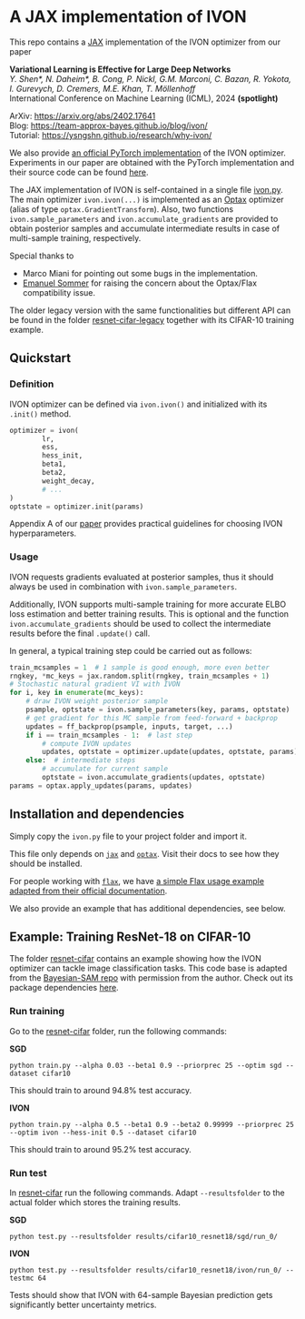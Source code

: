 # A JAX implementation of IVON

This repo contains a [JAX](https://github.com/google/jax) implementation of the IVON optimizer from our paper

**Variational Learning is Effective for Large Deep Networks**\
*Y. Shen\*, N. Daheim\*, B. Cong, P. Nickl, G.M. Marconi, C. Bazan, R. Yokota, I. Gurevych, D. Cremers, M.E. Khan, T. Möllenhoff*\
International Conference on Machine Learning (ICML), 2024 **(spotlight)**

ArXiv: https://arxiv.org/abs/2402.17641 \
Blog: https://team-approx-bayes.github.io/blog/ivon/ \
Tutorial: https://ysngshn.github.io/research/why-ivon/

We also provide [an official PyTorch implementation](https://github.com/team-approx-bayes/ivon) of the IVON optimizer. Experiments in our paper are obtained with the PyTorch implementation and their source code can be found [here](https://github.com/team-approx-bayes/ivon-experiments).

The JAX implementation of IVON is self-contained in a single file [ivon.py](./ivon.py). The main optimizer `ivon.ivon(...)` is implemented as an [Optax](https://github.com/google-deepmind/optax) optimizer (alias of type `optax.GradientTransform`). Also, two functions `ivon.sample_parameters` and `ivon.accumulate_gradients` are provided to obtain posterior samples and accumulate intermediate results in case of multi-sample training, respectively.  

Special thanks to 
- Marco Miani for pointing out some bugs in the implementation.
- [Emanuel Sommer](https://github.com/EmanuelSommer) for raising the concern about the Optax/Flax compatibility issue.

The older legacy version with the same functionalities but different API can be found in the folder [resnet-cifar-legacy](./resnet-cifar-legacy) together with its CIFAR-10 training example.



## Quickstart

### Definition

IVON optimizer can be defined via `ivon.ivon()` and initialized with its `.init()` method.

```python
optimizer = ivon(
        lr, 
        ess, 
        hess_init, 
        beta1, 
        beta2, 
        weight_decay, 
        # ...
)
optstate = optimizer.init(params)
```

Appendix A of our [paper](https://arxiv.org/abs/2402.17641) provides practical guidelines for choosing IVON hyperparameters.

### Usage

IVON requests gradients evaluated at posterior samples, thus it should always 
be used in combination with `ivon.sample_parameters`. 

Additionally, IVON supports multi-sample training for more accurate ELBO loss 
estimation and better training results. This is optional and the function 
`ivon.accumulate_gradients` should be used to collect the intermediate results 
before the final `.update()` call.

In general, a typical training step could be carried out as follows:

```python
train_mcsamples = 1  # 1 sample is good enough, more even better
rngkey, *mc_keys = jax.random.split(rngkey, train_mcsamples + 1)
# Stochastic natural gradient VI with IVON
for i, key in enumerate(mc_keys):
    # draw IVON weight posterior sample
    psample, optstate = ivon.sample_parameters(key, params, optstate)
    # get gradient for this MC sample from feed-forward + backprop
    updates = ff_backprop(psample, inputs, target, ...)
    if i == train_mcsamples - 1:  # last step
        # compute IVON updates
        updates, optstate = optimizer.update(updates, optstate, params)
    else:  # intermediate steps
        # accumulate for current sample
        optstate = ivon.accumulate_gradients(updates, optstate)
params = optax.apply_updates(params, updates)
```

## Installation and dependencies

Simply copy the `ivon.py` file to your project folder and import it.

This file only depends on [`jax`](https://jax.readthedocs.io/en/latest/installation.html) and [`optax`](https://optax.readthedocs.io/en/latest/index.html#installation). Visit their docs to see how they should be installed.

For people working with [`flax`](https://flax.readthedocs.io/en/latest/index.html), we have [a simple Flax usage example adapted from their official documentation](./example_optax_flax.py). 

We also provide an example that has additional dependencies, see below.

## Example: Training ResNet-18 on CIFAR-10

The folder [resnet-cifar](./resnet-cifar) contains an example showing how the IVON optimizer can tackle image classification tasks. This code base is adapted from the [Bayesian-SAM repo](https://github.com/team-approx-bayes/bayesian-sam) with permission from the author. Check out its package dependencies [here](./resnet-cifar/requirements.txt).

### Run training

Go to the [resnet-cifar](./resnet-cifar) folder, run the following commands:

**SGD**
```
python train.py --alpha 0.03 --beta1 0.9 --priorprec 25 --optim sgd --dataset cifar10
```
This should train to around 94.8% test accuracy. 

**IVON**
```
python train.py --alpha 0.5 --beta1 0.9 --beta2 0.99999 --priorprec 25 --optim ivon --hess-init 0.5 --dataset cifar10
```
This should train to around 95.2% test accuracy. 

### Run test

In [resnet-cifar](./resnet-cifar) run the following commands. Adapt `--resultsfolder` to the actual folder which stores the training results.

**SGD**
```
python test.py --resultsfolder results/cifar10_resnet18/sgd/run_0/
```

**IVON**
```
python test.py --resultsfolder results/cifar10_resnet18/ivon/run_0/ --testmc 64
```

Tests should show that IVON with 64-sample Bayesian prediction gets significantly better uncertainty metrics.
